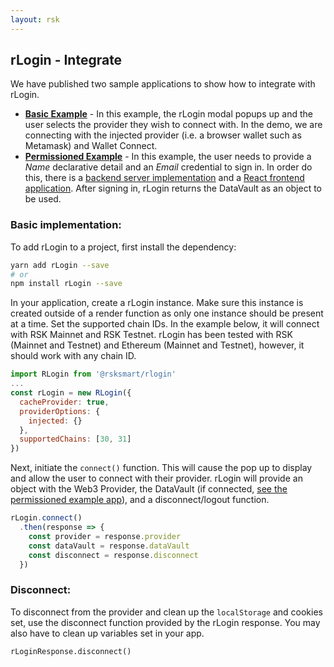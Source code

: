 ```yaml
---
layout: rsk
---
```


## rLogin - Integrate

We have published two sample applications to show how to integrate with rLogin.

- [**Basic Example**](https://github.com/rsksmart/rlogin-sample-apps/tree/main/basic-dapp) - In this example, the rLogin modal popups up and the user selects the provider they wish to connect with. In the demo, we are connecting with the injected provider (i.e. a browser wallet such as Metamask) and Wallet Connect.
- [**Permissioned Example**](https://github.com/rsksmart/rlogin-sample-apps/blob/main/permissioned-app) - In this example, the user needs to provide a *Name* declarative detail and an *Email* credential to sign in. In order do this, there is a [backend server implementation](https://github.com/rsksmart/rlogin-sample-apps/blob/main/permissioned-app/backend/index.js) and a [React frontend application](https://github.com/rsksmart/rlogin-sample-apps/blob/main/permissioned-app/frontend-app/src/App.js). After signing in, rLogin returns the DataVault as an object to be used.


### Basic implementation:

To add rLogin to a project, first install the dependency:

```bash
yarn add rLogin --save
# or
npm install rLogin --save
```

In your application, create a rLogin instance. Make sure this instance is created outside of a render function as only one instance should be present at a time. Set the supported chain IDs. In the example below, it will connect with RSK Mainnet and RSK Testnet. rLogin has been tested with RSK (Mainnet and Testnet) and Ethereum (Mainnet and Testnet), however, it should work with any chain ID.

```javascript
import RLogin from '@rsksmart/rlogin'
...
const rLogin = new RLogin({
  cacheProvider: true,
  providerOptions: {
    injected: {}
  },
  supportedChains: [30, 31]
})
```

Next, initiate the `connect()` function. This will cause the pop up to display and allow the user to connect with their provider. rLogin will provide an object with the Web3 Provider, the DataVault (if connected, [see the permissioned example app](https://github.com/rsksmart/rlogin-sample-apps/blob/main/permissioned-app/frontend-app/src/App.js#L63-L92)), and a disconnect/logout function.

```javascript
rLogin.connect()
  .then(response => {
    const provider = response.provider
    const dataVault = response.dataVault
    const disconnect = response.disconnect
  })
```

### Disconnect:

To disconnect from the provider and clean up the `localStorage` and cookies set, use the disconnect function provided by the rLogin response. You may also have to clean up variables set in your app.

```
rLoginResponse.disconnect()
```
